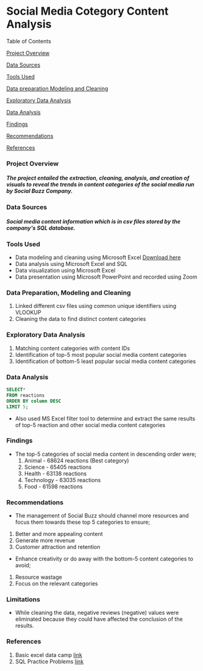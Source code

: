 # Social Media Cotegory Content Analysis

Table of Contents 

[Project Overview](#project-overview)

[Data Sources](#data-sources)

[Tools Used](#tools-used)

[Data preparation Modeling and Cleaning](#data-preparation-modeling-and-cleaning)

[Exploratory Data Analysis](#exploratory-data-analysis)

[Data Analysis](#data-analysis)

[Findings](#findings)

[Recommendations](#recommendations)

[References](#references)

### Project Overview

##### The project entailed the extraction, cleaning, analysis, and creation of visuals to reveal the trends in content categories of the social media run by Social Buzz Company.

### Data Sources
##### Social media content information which is in csv files stored by the company's SQL database.

### Tools Used
- Data modeling and cleaning using Microsoft Excel [Download here](https//:microsoft.com)
- Data analysis using Microsoft Excel and SQL
- Data visualization using Microsoft Excel
- Data presentation using Microsoft PowerPoint and recorded using Zoom

### Data Preparation, Modeling and Cleaning 
1. Linked different csv files using common unique identifiers using VLOOKUP
2. Cleaning the data to find distinct content categories 

### Exploratory Data Analysis
1. Matching content categories with content IDs
2. Identification of top-5 most popular social media content categories
3. Identification of bottom-5 least popular social media content categories
### Data Analysis
```sql
SELECT*
FROM reactions
ORDER BY column DESC
LIMIT 5;
```
- Also used MS Excel filter tool to determine and extract the same results of top-5 reaction and other social media content categories
### Findings
- The top-5 categories of social media content in descending order were;
  1. Animal - 68624 reactions (Best category)
  2. Science - 65405 reactions
  3. Health - 63138 reactions
  4. Technology - 63035 reactions
  5. Food - 61598 reactions
### Recommendations 
- The management of Social Buzz should channel more resources and focus them towards these top 5 categories to ensure; 
1. Better and more appealing content
2. Generate more revenue
3. Customer attraction and retention
- Enhance creativity or do away with the bottom-5 content categories to avoid;
1. Resource wastage
2. Focus on the relevant categories
### Limitations
- While cleaning the data, negative reviews (negative) values were eliminated because they could have affected the conclusion of the results.
### References 
1. Basic excel data camp [link](https://www.datacamp.com/tutorial/basic-excel-formulas-for-everyone)
2. SQL Practice Problems [link](https://dl.ebooksworld.ir/books/SQL.Practice.Problems.Sylvia.Moestl.Vasilik.9781520807638.EBooksWorld.ir.pdf) 


